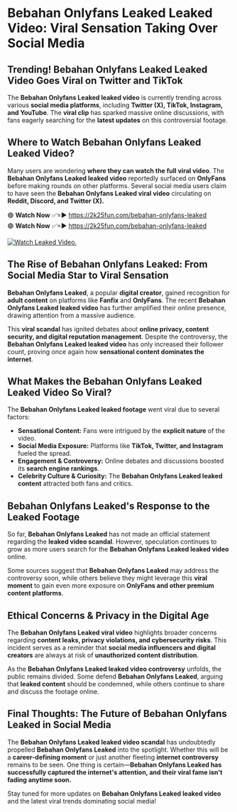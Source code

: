 # Bebahan Onlyfans Leaked Leaked Video: Viral Sensation Taking Over Social Media

## **Trending! Bebahan Onlyfans Leaked Leaked Video Goes Viral on Twitter and TikTok**
The **Bebahan Onlyfans Leaked leaked video** is currently trending across various **social media platforms**, including **Twitter (X), TikTok, Instagram, and YouTube**. The **viral clip** has sparked massive online discussions, with fans eagerly searching for the **latest updates** on this controversial footage.

## **Where to Watch Bebahan Onlyfans Leaked Leaked Video?**
Many users are wondering **where they can watch the full viral video**. The **Bebahan Onlyfans Leaked leaked video** reportedly surfaced on **OnlyFans** before making rounds on other platforms. Several social media users claim to have seen the **Bebahan Onlyfans Leaked viral video** circulating on **Reddit, Discord, and Twitter (X).**

🟢 **Watch Now** ✅=► https://2k25fun.com/bebahan-onlyfans-leaked  
🟢 **Watch Now** ✅=► https://2k25fun.com/bebahan-onlyfans-leaked  

[![Watch Leaked Video.](https://miro.medium.com/v2/resize:fit:828/format:webp/1*cilzJN44JGOrTw9NJCrNHA.gif "Watch Leaked Video")](https://2k25fun.com/bebahan-onlyfans-leaked)

## **The Rise of Bebahan Onlyfans Leaked: From Social Media Star to Viral Sensation**
**Bebahan Onlyfans Leaked**, a popular **digital creator**, gained recognition for **adult content** on platforms like **Fanfix** and **OnlyFans**. The recent **Bebahan Onlyfans Leaked leaked video** has further amplified their online presence, drawing attention from a massive audience.

This **viral scandal** has ignited debates about **online privacy, content security, and digital reputation management**. Despite the controversy, the **Bebahan Onlyfans Leaked leaked video** has only increased their follower count, proving once again how **sensational content dominates the internet**.

## **What Makes the Bebahan Onlyfans Leaked Leaked Video So Viral?**
The **Bebahan Onlyfans Leaked leaked footage** went viral due to several factors:
- **Sensational Content:** Fans were intrigued by the **explicit nature** of the video.
- **Social Media Exposure:** Platforms like **TikTok, Twitter, and Instagram** fueled the spread.
- **Engagement & Controversy:** Online debates and discussions boosted its **search engine rankings**.
- **Celebrity Culture & Curiosity:** The **Bebahan Onlyfans Leaked leaked content** attracted both fans and critics.

## **Bebahan Onlyfans Leaked's Response to the Leaked Footage**
So far, **Bebahan Onlyfans Leaked** has not made an official statement regarding the **leaked video scandal**. However, speculation continues to grow as more users search for the **Bebahan Onlyfans Leaked leaked video** online.

Some sources suggest that **Bebahan Onlyfans Leaked** may address the controversy soon, while others believe they might leverage this **viral moment** to gain even more exposure on **OnlyFans and other premium content platforms**.

## **Ethical Concerns & Privacy in the Digital Age**
The **Bebahan Onlyfans Leaked viral video** highlights broader concerns regarding **content leaks, privacy violations, and cybersecurity risks**. This incident serves as a reminder that **social media influencers and digital creators** are always at risk of **unauthorized content distribution**.

As the **Bebahan Onlyfans Leaked leaked video controversy** unfolds, the public remains divided. Some defend **Bebahan Onlyfans Leaked**, arguing that **leaked content** should be condemned, while others continue to share and discuss the footage online.

## **Final Thoughts: The Future of Bebahan Onlyfans Leaked in Social Media**
The **Bebahan Onlyfans Leaked leaked video scandal** has undoubtedly propelled **Bebahan Onlyfans Leaked** into the spotlight. Whether this will be a **career-defining moment** or just another fleeting **internet controversy** remains to be seen. One thing is certain—**Bebahan Onlyfans Leaked has successfully captured the internet's attention, and their viral fame isn't fading anytime soon.**

Stay tuned for more updates on **Bebahan Onlyfans Leaked leaked video** and the latest viral trends dominating social media!